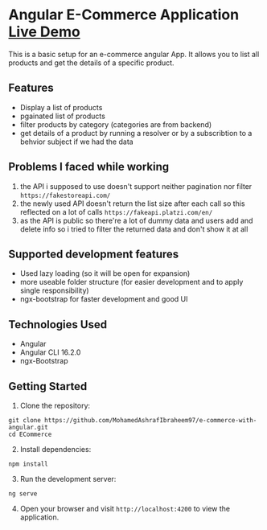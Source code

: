 # Angular E-Commerce Application [Live Demo](https://e-commerce-with-angular-lyart.vercel.app/)

This is a basic setup for an e-commerce angular App. It allows you to list all products and get the details of a specific product.

## Features

- Display a list of products
- pgainated list of products
- filter products by category (categories are from backend)
- get details of a product by running a resolver or by a subscribtion to a behvior subject if we had the data 

## Problems I faced while working

1. the API i supposed to use doesn't support neither pagination nor filter ```https://fakestoreapi.com/```
2. the newly used API doesn't return the list size after each call so this reflected on a lot of calls ``` https://fakeapi.platzi.com/en/ ```
3. as the API is public so there're a lot of dummy data and users add and delete info so i tried to filter the returned data and don't show it at all  

## Supported development features
- Used lazy loading (so it will be open for expansion)
- more useable folder structure (for easier development and to apply single responsibility)
- ngx-bootstrap for faster development and good UI

## Technologies Used

- Angular
- Angular CLI 16.2.0
- ngx-Bootstrap

## Getting Started

1. Clone the repository:
```
git clone https://github.com/MohamedAshrafIbraheem97/e-commerce-with-angular.git
cd ECommerce
```
2. Install dependencies:
```
npm install
```
3. Run the development server:
```
ng serve
```
4. Open your browser and visit `http://localhost:4200` to view the application.
